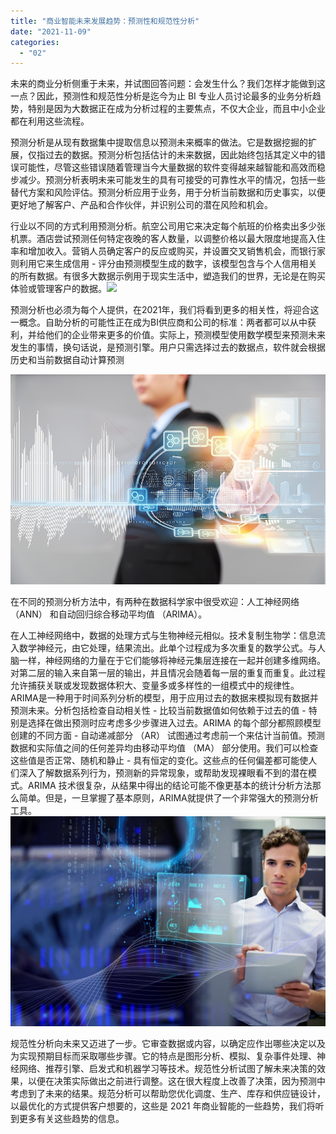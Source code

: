 ```yaml
---
title: "商业智能未来发展趋势：预测性和规范性分析"
date: "2021-11-09"
categories: 
  - "02"
---
```


未来的商业分析侧重于未来，并试图回答问题：会发生什么？我们怎样才能做到这一点？因此，预测性和规范性分析是迄今为止 BI 专业人员讨论最多的业务分析趋势，特别是因为大数据正在成为分析过程的主要焦点，不仅大企业，而且中小企业都在利用这些流程。

预测分析是从现有数据集中提取信息以预测未来概率的做法。它是数据挖掘的扩展，仅指过去的数据。预测分析包括估计的未来数据，因此始终包括其定义中的错误可能性，尽管这些错误随着管理当今大量数据的软件变得越来越智能和高效而稳步减少。预测分析表明未来可能发生的具有可接受的可靠性水平的情况，包括一些替代方案和风险评估。预测分析应用于业务，用于分析当前数据和历史事实，以便更好地了解客户、产品和合作伙伴，并识别公司的潜在风险和机会。

行业以不同的方式利用预测分析。航空公司用它来决定每个航班的价格卖出多少张机票。酒店尝试预测任何特定夜晚的客人数量，以调整价格以最大限度地提高入住率和增加收入。营销人员确定客户的反应或购买，并设置交叉销售机会，而银行家则利用它来生成信用 - 评分由预测模型生成的数字，该模型包含与个人信用相关的所有数据。有很多大数据示例用于现实生活中，塑造我们的世界，无论是在购买体验或管理客户的数据。![](images/组-60389@2x-22.gif)

预测分析也必须为每个人提供，在2021年，我们将看到更多的相关性，将迎合这一概念。自助分析的可能性正在成为BI供应商和公司的标准：两者都可以从中获利，并给他们的企业带来更多的价值。实际上，预测模型使用数学模型来预测未来发生的事情，换句话说，是预测引擎。用户只需选择过去的数据点，软件就会根据历史和当前数据自动计算预测

![R3625208d468974dcd21ad86b8529992f](images/r3625208d468974dcd21ad86b8529992f.jpeg)

在不同的预测分析方法中，有两种在数据科学家中很受欢迎：人工神经网络 （ANN） 和自动回归综合移动平均值 （ARIMA）。

在人工神经网络中，数据的处理方式与生物神经元相似。技术复制生物学：信息流入数学神经元，由它处理，结果流出。此单个过程成为多次重复的数学公式。与人脑一样，神经网络的力量在于它们能够将神经元集层连接在一起并创建多维网络。对第二层的输入来自第一层的输出，并且情况会随着每一层的重复而重复。此过程允许捕获关联或发现数据体积大、变量多或多样性的一组模式中的规律性。ARIMA是一种用于时间系列分析的模型，用于应用过去的数据来模拟现有数据并预测未来。分析包括检查自动相关性 - 比较当前数据值如何依赖于过去的值 - 特别是选择在做出预测时应考虑多少步骤进入过去。ARIMA 的每个部分都照顾模型创建的不同方面 - 自动递减部分 （AR） 试图通过考虑前一个来估计当前值。预测数据和实际值之间的任何差异均由移动平均值 （MA） 部分使用。我们可以检查这些值是否正常、随机和静止 - 具有恒定的变化。这些点的任何偏差都可能使人们深入了解数据系列行为，预测新的异常现象，或帮助发现裸眼看不到的潜在模式。ARIMA 技术很复杂，从结果中得出的结论可能不像更基本的统计分析方法那么简单。但是，一旦掌握了基本原则，ARIMA就提供了一个非常强大的预测分析工具。![7923-predictive-513087873-180201-1-srgb](images/7923-predictive-513087873-180201-1-srgb.jpeg)

规范性分析向未来又迈进了一步。它审查数据或内容，以确定应作出哪些决定以及为实现预期目标而采取哪些步骤。它的特点是图形分析、模拟、复杂事件处理、神经网络、推荐引擎、启发式和机器学习等技术。规范性分析试图了解未来决策的效果，以便在决策实际做出之前进行调整。这在很大程度上改善了决策，因为预测中考虑到了未来的结果。规范分析可以帮助您优化调度、生产、库存和供应链设计，以最优化的方式提供客户想要的，这些是 2021 年商业智能的一些趋势，我们将听到更多有关这些趋势的信息。
